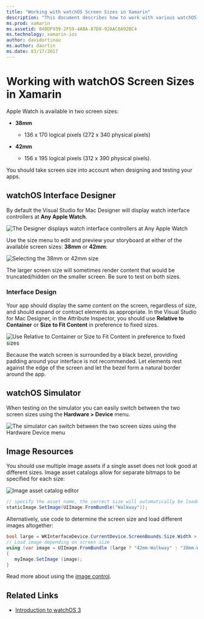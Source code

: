 ```yaml
---
title: "Working with watchOS Screen Sizes in Xamarin"
description: "This document describes how to work with various watchOS screen sizes. It discusses the watchOS Interface Designer, the watchOS Simulator, and image resources."
ms.prod: xamarin
ms.assetid: 840DF939-2F59-4ABA-87D8-92AAC8A92BC4
ms.technology: xamarin-ios
author: davidortinau
ms.author: daortin
ms.date: 03/17/2017
---
```


# Working with watchOS Screen Sizes in Xamarin

Apple Watch is available in two screen sizes:

- **38mm**
  - 136 x 170 logical pixels (272 x 340 physical pixels)

- **42mm**
  - 156 x 195 logical pixels (312 x 390 physical pixels).

You should take screen size into account when designing and testing your apps.

## watchOS Interface Designer

By default the Visual Studio for Mac Designer will display
  watch interface controllers at **Any Apple Watch**.

![](screen-sizes-images/screen-any-sml.png "The Designer displays watch interface controllers at Any Apple Watch")

Use the size menu to edit and preview your storyboard at either
  of the available screen sizes: **38mm** or **42mm**:

![](screen-sizes-images/screen-menu-sml.png "Selecting the 38mm or 42mm size")

The larger screen size will sometimes render content
  that would be truncated/hidden on the smaller screen.
  Be sure to test on both sizes.

### Interface Design

Your app should display the same content on the screen,
  regardless of size, and should expand or contract elements
  as appropriate. In the Visual Studio for Mac Designer, in the Attribute
  Inspector, you should use **Relative to Container** or
  **Size to Fit Content** in preference to fixed sizes.

![](screen-sizes-images/sizeattributepanel-sml.png "Use Relative to Container or Size to Fit Content in preference to fixed sizes")

Because the watch screen is surrounded by a black bezel, providing
  padding around your interface is not recommended. Let
  elements rest against the edge of the screen and let
  the bezel form a natural border around the app.

## watchOS Simulator

When testing on the simulator you can easily switch between the
  two screen sizes using the **Hardware > Device** menu.

![](screen-sizes-images/simulator.png "The simulator can switch between the two screen sizes using the Hardware Device menu")

## Image Resources

You should use multiple image assets if a single asset does not look
  good at different sizes. Image asset catalogs allow for separate bitmaps
  to be specified for each size:

![](screen-sizes-images/images-xcassets.png "Image asset catalog editor")

```csharp
// specify the asset name, the correct size will automatically be loaded
staticImage.SetImage(UIImage.FromBundle("Walkway"));
```

Alternatively, use code to determine the screen size and load
different images altogether:

```csharp
bool large = WKInterfaceDevice.CurrentDevice.ScreenBounds.Size.Width > 136.0;
// Load image depending on screen size
using (var image = UIImage.FromBundle (large ? "42mm-Walkway" : "38mm-Walkway"))
{
   myImage.SetImage (image);
}
```

Read more about using the [image control](~/ios/watchos/user-interface/image.md).

## Related Links

- [Introduction to watchOS 3](~/ios/watchos/platform/introduction-to-watchos3/index.md)
